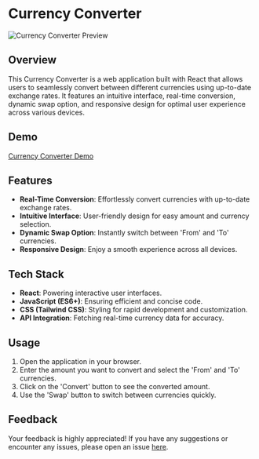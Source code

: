 # Currency Converter

![Currency Converter Preview]((https://github.com/ssrishi/React/assets/110768656/f91e020e-0e05-4943-a9ad-f6b1e15fddd8)
)

## Overview

This Currency Converter is a web application built with React that allows users to seamlessly convert between different currencies using up-to-date exchange rates. It features an intuitive interface, real-time conversion, dynamic swap option, and responsive design for optimal user experience across various devices.

## Demo

[Currency Converter Demo](https://currencyconvertorreact.netlify.app/)

## Features

- **Real-Time Conversion**: Effortlessly convert currencies with up-to-date exchange rates.
- **Intuitive Interface**: User-friendly design for easy amount and currency selection.
- **Dynamic Swap Option**: Instantly switch between 'From' and 'To' currencies.
- **Responsive Design**: Enjoy a smooth experience across all devices.

## Tech Stack

- **React**: Powering interactive user interfaces.
- **JavaScript (ES6+)**: Ensuring efficient and concise code.
- **CSS (Tailwind CSS)**: Styling for rapid development and customization.
- **API Integration**: Fetching real-time currency data for accuracy.

## Usage

1. Open the application in your browser.
2. Enter the amount you want to convert and select the 'From' and 'To' currencies.
3. Click on the 'Convert' button to see the converted amount.
4. Use the 'Swap' button to switch between currencies quickly.

## Feedback

Your feedback is highly appreciated! If you have any suggestions or encounter any issues, please open an issue [here](https://www.linkedin.com/in/rishi-sharma-a6a187217/).



